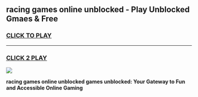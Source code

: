 
## racing games online unblocked - Play Unblocked Gmaes & Free
<h3>
<a href="https://premium.freeplayer.one?title=racing_games_online_unblocked&ref=19F">CLICK TO PLAY</a></h3>
<hr>

<h3>
<a href="https://premium.freeplayer.one?title=racing_games_online_unblocked&ref=19F">CLICK 2 PLAY</a>
  
</h3>

<a href="https://premium.freeplayer.one?title=racing_games_online_unblocked&ref=19F/"><img src="https://clearcache.store/games.png"></a>


**racing games online unblocked games unblocked: Your Gateway to Fun and Accessible Online Gaming**
